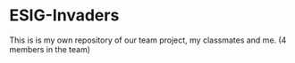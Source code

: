 # ESIG-Invaders
This is is my own repository of our team project, my classmates and me. (4 members in the team)
